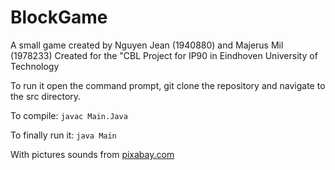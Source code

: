 # BlockGame
A small game created by Nguyen Jean (1940880) and Majerus Mil (1978233)
Created for the "CBL Project for IP90 in Eindhoven University of Technology

To run it open the command prompt, git clone the repository and navigate to the src directory.

To compile: ``` javac Main.Java ```

To finally run it: ``` java Main ```

With pictures sounds from [pixabay.com](pixabay.com)
